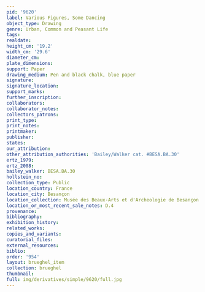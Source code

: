 ```yaml
---
pid: '9620'
label: Various Figures, Some Dancing
object_type: Drawing
genre: Urban, Common and Peasant Life
tags: 
realdate: 
height_cm: '19.2'
width_cm: '29.6'
diameter_cm: 
plate_dimensions: 
support: Paper
drawing_medium: Pen and black chalk, blue paper
signature: 
signature_location: 
support_marks: 
further_inscription: 
collaborators: 
collaborator_notes: 
collectors_patrons: 
print_type: 
print_notes: 
printmaker: 
publisher: 
states: 
our_attribution: 
other_attribution_authorities: 'Bailey/Walker cat. #BESA.BA.30'
ertz_1979: 
ertz_2008: 
bailey_walker: BESA.BA.30
hollstein_no: 
collection_type: Public
location_country: France
location_city: Besançon
location_collection: Musée des Beaux-Arts et d'Archeologie de Besançon
location_or_most_recent_sale_notes: D.4
provenance: 
bibliography: 
exhibition_history: 
related_works: 
copies_and_variants: 
curatorial_files: 
external_resources: 
biblio: 
order: '954'
layout: brueghel_item
collection: brueghel
thumbnail: 
full: img/derivatives/simple/9620/full.jpg
---
```

